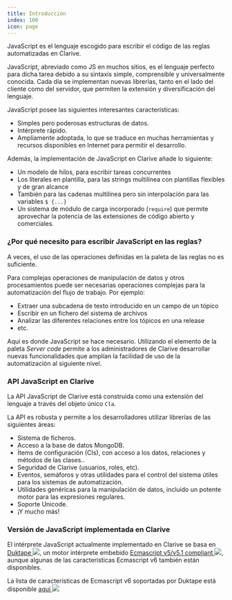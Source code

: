 ```yaml
---
title: Introducción
index: 100
icon: page
---
```


JavaScript es el lenguaje escogido para escribir el código de las reglas automatizadas en Clarive.

JavaScript, abreviado como JS en muchos sitios, es el lenguaje perfecto para dicha tarea debido a su sintaxis simple, comprensible y universalmente conocida.
Cada día se implementan nuevas librerías, tanto en el lado del cliente como del servidor, que permiten la extensión y diversificación del lenguaje.

JavaScript posee las siguientes interesantes características:

- Simples pero poderosas estructuras de datos.
- Intérprete rápido.
- Ampliamente adoptada, lo que se traduce en muchas herramientas y recursos disponibles en Internet para permitir el desarrollo.

Además, la implementación de JavaScript en Clarive añade lo siguiente:

- Un modelo de hilos, para escribir tareas concurrentes
- Los literales en plantilla, para las strings multilínea con plantillas flexibles y de gran alcance
- También para las cadenas multilínea pero sin interpolación para las variables `$ {...}`
- Un sistema de módulo de carga incorporado (`require`) que permite aprovechar la potencia de las 
extensiones de código abierto y comerciales.

### ¿Por qué necesito para escribir JavaScript en las reglas?

A veces, el uso de las operaciones definidas en la paleta de las reglas no es suficiente.

Para complejas operaciones de manipulación de datos y otros procesamientos puede ser necesarias operaciones complejas para la automatización del flujo de trabajo. Por ejemplo:

- Extraer una subcadena de texto introducido en un campo de un tópico
- Escribir en un fichero del sistema de archivos
- Analizar las diferentes relaciones entre los tópicos en una release
- etc.

Aquí es donde JavaScript se hace necesario. Utilizando el elemento de la paleta *Server code* permite a los administradores de Clarive desarrollar nuevas funcionalidades que amplían la facilidad de uso de la automatización al siguiente nivel.


### API JavaScript en Clarive

La API JavaScript de Clarive está construida como una extensión del lenguaje
a través del objeto único `Cla`.

La API es robusta y permite a los desarrolladores utilizar librerías de las siguientes áreas:

- Sistema de ficheros.
- Acceso a la base de datos MongoDB.
- Ítems de configuración (CIs), con acceso a los datos, relaciones y métodos de las clases..
- Seguridad de Clarive (usuarios, roles, etc).
- Eventos, semáforos y otras utilidades para el control del sistema útiles para los sistemas de automatización.
- Utilidades genéricas para la manipulación de datos, incluido un potente motor para las expresiones regulares.
- Soporte Unicode.
- ¡Y mucho más!

### Versión de JavaScript implementada en Clarive

El intérprete JavaScript actualmente implementado en Clarive se basa en [Duktape <img class='ext-link' src='static/images/icons/new_window_link.svg' />](http://duktape.org), un motor intérprete embebido [Ecmascript v5/v5.1 compliant <img class='ext-link' src='static/images/icons/new_window_link.svg' />](http://www.ecma-international.org/ecma-262/5.1/), aunque algunas de las características Ecmascript v6 también están disponibles.

La lista de características de Ecmascript v6 soportadas por Duktape está disponible [aquí <img class='ext-link' src='static/images/icons/new_window_link.svg' />](http://duktape.org/guide.html#es6features)


